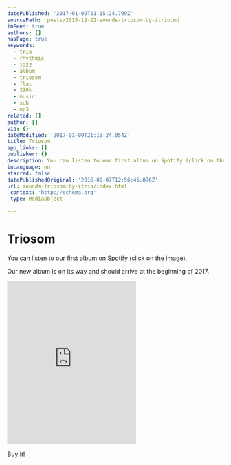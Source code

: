 ```yaml
---
datePublished: '2017-01-09T21:15:24.799Z'
sourcePath: _posts/2015-12-22-sounds-triosom-by-itrio.md
inFeed: true
authors: []
hasPage: true
keywords:
  - trio
  - rhythmic
  - jazz
  - album
  - triosom
  - flac
  - 320k
  - music
  - sch
  - mp3
related: []
author: []
via: {}
dateModified: '2017-01-09T21:15:24.054Z'
title: Triosom
app_links: []
publisher: {}
description: You can listen to our first album on Spotify (click on the image).
inLanguage: en
starred: false
datePublishedOriginal: '2016-09-07T12:56:45.076Z'
url: sounds-triosom-by-itrio/index.html
_context: 'http://schema.org'
_type: MediaObject

---
```

# Triosom

You can listen to our first album on Spotify (click on the image).

Our new album is on its way and should arrive at the beginning of 2017\.

<iframe src="https://cdn.embedly.com/widgets/media.html?src=https%3A%2F%2Fembed.spotify.com%2F%3Furi%3Dspotify%3Aalbum%3A3X6qLP53RyZTpvheM3x2T0&amp;url=https%3A%2F%2Fopen.spotify.com%2Falbum%2F3X6qLP53RyZTpvheM3x2T0&amp;image=https%3A%2F%2Fi.scdn.co%2Fimage%2Fe4cd329c693b517c13416cc98c83c03dc92107b8&amp;key=b7d04c9b404c499eba89ee7072e1c4f7&amp;type=text%2Fhtml&amp;schema=spotify" width="300" height="380" scrolling="no" frameborder="0" allowfullscreen="" style=""></iframe>

[Buy it!][0]

[0]: http://music.itrio.ch/